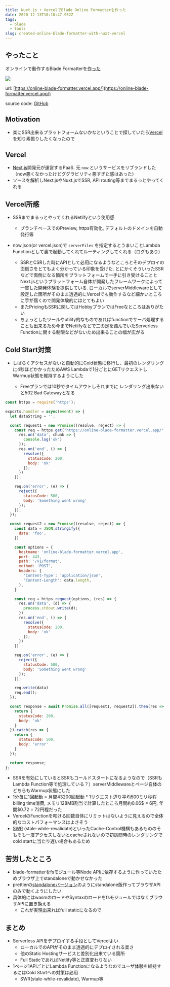```yaml
---
title: Nuxt.js + VercelでBlade Online Formatterを作った
date: 2020-12-13T10:10:47.952Z
tags:
  - blade
  - tools
slug: created-online-blade-formatter-with-nuxt-vercel
---
```

## やったこと

オンラインで動作するBlade Formatterを[作った](https://online-blade-formatter.vercel.app/)

![](/assets/img/uploads/peek-2020-12-10-17-48.gif)

url: [https://online-blade-formatter.vercel.app/](https://online-blade-formatter.vercel.app/)

source code: [GitHub](https://github.com/shufo/online-blade-formatter)

## Motivation
* 楽にSSR出来るプラットフォームないかなということで探していたら[Vercel](https://vercel.com/)を知り素振りしたくなったので

## Vercel

* [Next.js](https://nextjs.org/)開発元が運営するPaaS. 元 `now` というサービスをリブランドした（now悪くなかったけどググラビリティ悪すぎた感はあった）
* ソースを解析しNext.jsやNuxt.jsでSSR, API routing等までまるっとやってくれる

## Vercel所感

* SSRまでまるっとやってくれるNetlifyという使用感
  * ブランチベースでのPreview, https有効化, デフォルトのドメインを自動発行等
* now.json(or vercel.json)で `serverFiles` を指定するとうまいことLambda Functionとして裏で起動してくれてルーティングしてくれる（ログもあり）

  * SSRとCSRした時にAPIとして必用になるようなところとそのデプロイの面倒さをとてもよく分かっている印象を受けた. とにかくそういったSSRなどで面倒になる箇所をプラットフォームで一手に引き受けることとNext.jsというプラットフォーム自体が開発したフレームワークによって一貫した開発体験を提供している. ローカルでserverMiddlewareとして設定した箇所がそのまま透過的にVercelでも動作するなど細かいところに手が届くので開発体験的にはとてもよい
  * またPricingもSSRに関してはHobbyプランではFreeなところはありがたい
  * ちょっとしたツールやutility的なものであればfunctionでサーバ処理することも出来るため今までNetlifyなどで二の足を踏んでいたServerless Functionに関する制限などがないため出来ることの幅が広がる

## Cold Start対策

* しばらくアクセスがないと自動的にCold状態に移行し、最初のレンダリングに4秒ほどかかったためAWS Lambdaで1分ごとにGETリクエストしWarmup状態を維持するようにした

  * Freeプランでは10秒でタイムアウトしそれまでに
    レンダリング出来ないと502 Bad Gatewayとなる

```javascript
const https = require('https');

exports.handler = async(event) => {
  let dataString = '';

  const request1 = new Promise((resolve, reject) => {
    const req = https.get("https://online-blade-formatter.vercel.app/", function(res) {
      res.on('data', chunk => {
        console.log('ok')
      });
      res.on('end', () => {
        resolve({
          statusCode: 200,
          body: 'ok'
        });
      })
    });

    req.on('error', (e) => {
      reject({
        statusCode: 500,
        body: 'Something went wrong'
      });
    });
  });

  const request2 = new Promise((resolve, reject) => {
    const data = JSON.stringify({
      data: 'foo',
    })

    const options = {
      hostname: 'online-blade-formatter.vercel.app',
      port: 443,
      path: '/v1/format',
      method: 'POST',
      headers: {
        'Content-Type': 'application/json',
        'Content-Length': data.length,
      },
    }

    const req = https.request(options, (res) => {
      res.on('data', (d) => {
        process.stdout.write(d);
      })
      res.on('end', () => {
        resolve({
          statusCode: 200,
          body: 'ok'
        });
      })
    })

    req.on('error', (e) => {
      reject({
        statusCode: 500,
        body: 'Something went wrong'
      });
    });

    req.write(data)
    req.end();
  });

  const response = await Promise.all([request1, request2]).then(res => {
    return {
      statusCode: 200,
      body: 'ok'
    }
  }).catch(res => {
    return {
      statusCode: 500,
      body: 'error'
    }
  });

  return response;
};
```

* SSRを有効にしているとSSRもコールドスタートになるようなので（SSRもLambda Function等で処理している？）serverMiddlewareとページ自体のどちらもWarmup状態にした
* 1分毎に1回起動 = 月間43200回起動 * 1リクエスト辺り平均500ミリ秒程billing time消費, メモリ128MB割当で計算したところ月間約0.06$ = 6円, 年間$0.72 = 72円程だった
* VercelのFunctionを叩ける回数自体にリミットはないように見えるので全体的なコストパフォーマンスはよさそう
* [SWR](https://vercel.com/docs/edge-network/caching#stale-while-revalidate) (stale-while-revalidate)といったCache-Control機構もあるもののそもそも一度アクセスしないとcacheされないので初訪問時のレンダリングでcold startに当たり遅い場合もあるため

## 苦労したところ

* blade-formatterをfsモジュール等Node APIに依存するように作っていたためブラウザ上でstandaloneで動かせなかった
* prettierの[standaloneバージョン](https://prettier.io/docs/en/browser.html)のようにstandalone版作ってブラウザAPIのみで動くようにしたい
* 具体的にはwasmのロードやSyntaxのロードをfsモジュールではなくブラウザAPIに置き換える
  * これが実現出来ればfull staticになるので

## まとめ 

* Serverless APIをデプロイする手段としてVercelよい
  * ローカルでのAPIがそのまま透過的にデプロイされる楽さ
  * 他のStatic Hostingサービスと差別化出来ている箇所
  * Full StaticであればNetlify等と正直変わりない
* 1ページ1APIごとにLambda Functionになるようなのでユーザ体験を維持するにはCold Startへの対策は必用
  * SWR(stale-while-revalidate), Warmup等